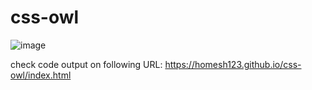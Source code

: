 # css-owl
![image](https://user-images.githubusercontent.com/4386133/135072979-df36f483-d594-485b-a47e-992a191e49e7.png)


check code output on following URL:
https://homesh123.github.io/css-owl/index.html
